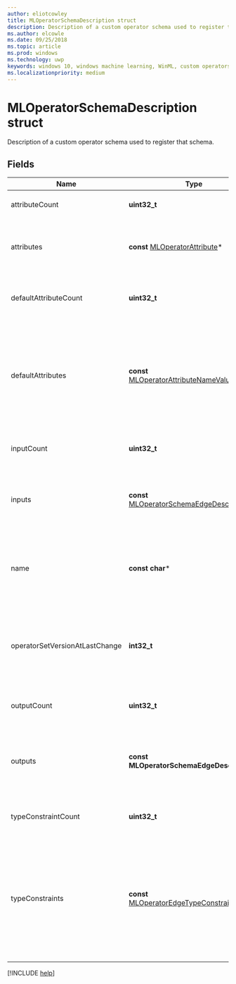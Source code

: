 ```yaml
---
author: eliotcowley
title: MLOperatorSchemaDescription struct
description: Description of a custom operator schema used to register that schema.
ms.author: elcowle
ms.date: 09/25/2018
ms.topic: article
ms.prod: windows
ms.technology: uwp
keywords: windows 10, windows machine learning, WinML, custom operators, MLOperatorSchemaDescription
ms.localizationpriority: medium
---
```


# MLOperatorSchemaDescription struct

Description of a custom operator schema used to register that schema.

## Fields

| Name | Type | Description |
|------|------|-------------|
| attributeCount | **uint32_t** | The number of provided attributes. |
| attributes | **const** [MLOperatorAttribute](MLOperatorAttribute.md)* | The set of attributes supported by the operator type. |
| defaultAttributeCount | **uint32_t** | The number of provided default attribute values. |
| defaultAttributes | **const** [MLOperatorAttributeNameValue](MLOperatorAttributeNameValue.md)* | The default values of attributes. These will be applied when the attributes are missing in a model containing the operator type. |
| inputCount | **uint32_t** | The number of inputs of the operator. |
| inputs | **const** [MLOperatorSchemaEdgeDescription](MLOperatorSchemaEdgeDescription.md)* | An array containing the descriptions of the operator's input edges. |
| name | **const char*** | NULL-terminated UTF-8 string representing the name of the operator. |
| operatorSetVersionAtLastChange | **int32_t** | The operator set version at which this operator was introduced or last changed. |
| outputCount | **uint32_t** | The number of outputs of the operator. |
| outputs | **const MLOperatorSchemaEdgeDescription*** | An array containing the descriptions of the operator's output edges. |
| typeConstraintCount | **uint32_t** | The number of type constraints provided. |
| typeConstraints | **const** [MLOperatorEdgeTypeConstraint](MLOperatorEdgeTypeConstraint.md)* | An array of type constraints. Each constraint restricts input and outputs associated with a type label string to one or more edge types. |

[!INCLUDE [help](../includes/get-help.md)]